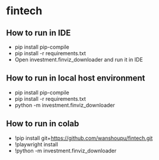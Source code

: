 # fintech

## How to run in IDE
* pip install pip-compile
* pip install -r requirements.txt
* Open investment.finviz_downloader and run it in IDE

## How to run in local host environment
* pip install pip-compile
* pip install -r requirements.txt
* python -m investment.finviz_downloader

## How to run in colab
* !pip install git+https://github.com/wanshoupu/fintech.git
* !playwright install
* !python -m investment.finviz_downloader
